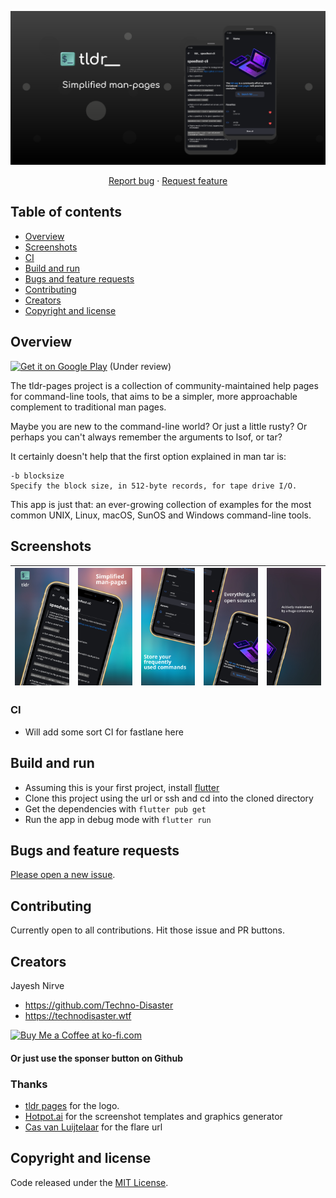 <p align="center">
  <a href="https://technodisaster.wtf/">
    <img src="android/fastlane/metadata/android/en-US/images/featureGraphic.png" >
  </a>

  <p align="center">
    <a href="https://github.com/Techno-Disaster/tldr/issues/new?template=bug_report.md">Report bug</a>
    ·
    <a href="https://github.com/Techno-Disaster/tldr/issues/new?template=feature_request.md">Request feature</a>
  </p>
</p>

## Table of contents

- [Overview](#overview)
- [Screenshots](#screenshots)
- [CI](#CI)
- [Build and run](#build-and-run)
- [Bugs and feature requests](#bugs-and-feature-requests)
- [Contributing](#contributing)
- [Creators](#creators)
- [Copyright and license](#copyright-and-license)

## Overview

[<img src="https://play.google.com/intl/en_us/badges/images/generic/en-play-badge.png" alt="Get it on Google Play" width="185px" />](https://play.google.com/store/apps/details?id=wtf.technodisaster.tldr) (Under review)

The tldr-pages project is a collection of community-maintained help pages for command-line tools, that aims to be a simpler, more approachable complement to traditional man pages.

Maybe you are new to the command-line world? Or just a little rusty? Or perhaps you can't always remember the arguments to lsof, or tar?

It certainly doesn't help that the first option explained in man tar is:
```
-b blocksize
Specify the block size, in 512-byte records, for tape drive I/O.
```
 
This app is just that: an ever-growing collection of examples for the most common UNIX, Linux, macOS, SunOS and Windows command-line tools.

## Screenshots

|![](android/fastlane/metadata/android/en-US/images/phoneScreenshots/1_en-US.png)|![](android/fastlane/metadata/android/en-US/images/phoneScreenshots/2_en-US.png)|![](android/fastlane/metadata/android/en-US/images/phoneScreenshots/3_en-US.png)|![](android/fastlane/metadata/android/en-US/images/phoneScreenshots/4_en-US.png)|![](android/fastlane/metadata/android/en-US/images/phoneScreenshots/5_en-US.png)|
|---|---|---|---|---|


### CI

* Will add some sort CI for fastlane here

## Build and run
* Assuming this is your first project, install [flutter](https://flutter.dev/docs/get-started/install)
* Clone this project using the url or ssh and cd into the cloned directory
* Get the dependencies with ``` flutter pub get ```
* Run the app in debug mode with ``` flutter run ```

## Bugs and feature requests

[Please open a new issue](https://github.com/Techno-Disaster/tldr/issues/new?template=bug_report.md).

## Contributing

Currently open to all contributions. Hit those issue and PR buttons.

## Creators
Jayesh Nirve
- <https://github.com/Techno-Disaster>
- <https://technodisaster.wtf>

<a href='https://ko-fi.com/T6T23OMP7' target='_blank'><img height='36' style='border:0px;height:36px;' src='https://cdn.ko-fi.com/cdn/kofi1.png?v=2' border='0' alt='Buy Me a Coffee at ko-fi.com' /></a>

#### Or just use the sponser button on Github

### Thanks

* [tldr pages](https://github.com/tldr-pages/tldr) for the logo.
* [Hotpot.ai](https://github.com/HotpotDesign) for the screenshot templates and graphics generator
* [Cas van Luijtelaar](https://flare.rive.app/a/cvl/files/flare/site-animaton/embed) for the flare url

## Copyright and license

Code released under the [MIT License](https://github.com/Techno-Disaster/tldr/blob/master/LICENSE).

